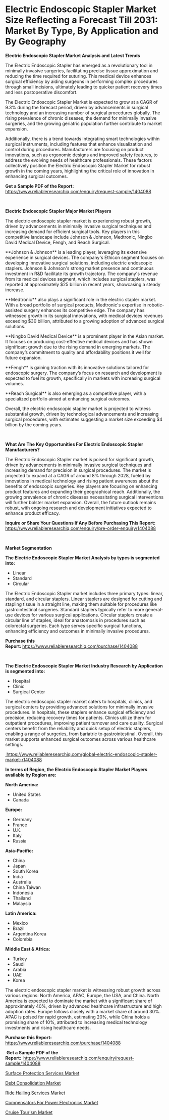 <p><h1>Electric Endoscopic Stapler Market Size Reflecting a Forecast Till 2031: Market By Type, By Application and By Geography</h1></p><p><strong>Electric Endoscopic Stapler Market Analysis and Latest Trends</strong></p>
<p><p>The Electric Endoscopic Stapler has emerged as a revolutionary tool in minimally invasive surgeries, facilitating precise tissue approximation and reducing the time required for suturing. This medical device enhances surgical efficiency by aiding surgeons in performing complex procedures through small incisions, ultimately leading to quicker patient recovery times and less postoperative discomfort. </p><p>The Electric Endoscopic Stapler Market is expected to grow at a CAGR of 9.3% during the forecast period, driven by advancements in surgical technology and an increasing number of surgical procedures globally. The rising prevalence of chronic diseases, the demand for minimally invasive surgeries, and the growing geriatric population further contribute to market expansion. </p><p>Additionally, there is a trend towards integrating smart technologies within surgical instruments, including features that enhance visualization and control during procedures. Manufacturers are focusing on product innovations, such as ergonomic designs and improved safety features, to address the evolving needs of healthcare professionals. These factors collectively position the Electric Endoscopic Stapler Market for robust growth in the coming years, highlighting the critical role of innovation in enhancing surgical outcomes.</p></p>
<p><strong>Get a Sample PDF of the Report:&nbsp;</strong> <a href="https://www.reliableresearchiq.com/enquiry/request-sample/1404088?utm_campaign=1788&utm_medium=2&utm_source=Github&utm_content=ia&utm_term=23102024&utm_id=electric-endoscopic-stapler">https://www.reliableresearchiq.com/enquiry/request-sample/1404088</a></p>
<p>&nbsp;</p>
<p><strong>Electric Endoscopic Stapler Major Market Players</strong></p>
<p><p>The electric endoscopic stapler market is experiencing robust growth, driven by advancements in minimally invasive surgical techniques and increasing demand for efficient surgical tools. Key players in this competitive landscape include Johnson & Johnson, Medtronic, Ningbo David Medical Device, Fengh, and Reach Surgical.</p><p>**Johnson & Johnson** is a leading player, leveraging its extensive experience in surgical devices. The company's Ethicon segment focuses on developing innovative surgical solutions, including electric endoscopic staplers. Johnson & Johnson's strong market presence and continuous investment in R&D facilitate its growth trajectory. The company's revenue from its medical devices segment, which includes surgical staplers, was reported at approximately $25 billion in recent years, showcasing a steady increase.</p><p>**Medtronic** also plays a significant role in the electric stapler market. With a broad portfolio of surgical products, Medtronic's expertise in robotic-assisted surgery enhances its competitive edge. The company has witnessed growth in its surgical innovations, with medical devices revenues exceeding $30 billion, attributed to a growing adoption of advanced surgical solutions.</p><p>**Ningbo David Medical Device** is a prominent player in the Asian market. It focuses on producing cost-effective medical devices and has shown significant growth due to the rising demand in emerging markets. The company’s commitment to quality and affordability positions it well for future expansion.</p><p>**Fengh** is gaining traction with its innovative solutions tailored for endoscopic surgery. The company’s focus on research and development is expected to fuel its growth, specifically in markets with increasing surgical volumes.</p><p>**Reach Surgical** is also emerging as a competitive player, with a specialized portfolio aimed at enhancing surgical outcomes.</p><p>Overall, the electric endoscopic stapler market is projected to witness substantial growth, driven by technological advancements and increasing surgical procedures, with estimates suggesting a market size exceeding $4 billion by the coming years.</p></p>
<p>&nbsp;</p>
<p><strong>What Are The Key Opportunities For Electric Endoscopic Stapler Manufacturers?</strong></p>
<p><p>The Electric Endoscopic Stapler market is poised for significant growth, driven by advancements in minimally invasive surgical techniques and increasing demand for precision in surgical procedures. The market is projected to expand at a CAGR of around 8% through 2028, fueled by innovations in medical technology and rising patient awareness about the benefits of endoscopic surgeries. Key players are focusing on enhancing product features and expanding their geographical reach. Additionally, the growing prevalence of chronic diseases necessitating surgical interventions will further bolster market expansion. Overall, the future outlook remains robust, with ongoing research and development initiatives expected to enhance product efficacy.</p></p>
<p><strong>Inquire or Share Your Questions If Any Before Purchasing This Report:</strong> <a href="https://www.reliableresearchiq.com/enquiry/pre-order-enquiry/1404088?utm_campaign=1788&utm_medium=2&utm_source=Github&utm_content=ia&utm_term=23102024&utm_id=electric-endoscopic-stapler">https://www.reliableresearchiq.com/enquiry/pre-order-enquiry/1404088</a></p>
<p>&nbsp;</p>
<p><strong>Market Segmentation</strong></p>
<p><strong>The Electric Endoscopic Stapler Market Analysis by types is segmented into:</strong></p>
<p><ul><li>Linear</li><li>Standard</li><li>Circular</li></ul></p>
<p><p>The Electric Endoscopic Stapler market includes three primary types: linear, standard, and circular staplers. Linear staplers are designed for cutting and stapling tissue in a straight line, making them suitable for procedures like gastrointestinal surgeries. Standard staplers typically refer to more general-use devices for various surgical applications. Circular staplers create a circular line of staples, ideal for anastomosis in procedures such as colorectal surgeries. Each type serves specific surgical functions, enhancing efficiency and outcomes in minimally invasive procedures.</p></p>
<p><strong>Purchase this Report:&nbsp;</strong><a href="https://www.reliableresearchiq.com/purchase/1404088?utm_campaign=1788&utm_medium=2&utm_source=Github&utm_content=ia&utm_term=23102024&utm_id=electric-endoscopic-stapler">https://www.reliableresearchiq.com/purchase/1404088</a></p>
<p>&nbsp;</p>
<p><strong>The Electric Endoscopic Stapler Market Industry Research by Application is segmented into:</strong></p>
<p><ul><li>Hospital</li><li>Clinic</li><li>Surgical Center</li></ul></p>
<p><p>The electric endoscopic stapler market caters to hospitals, clinics, and surgical centers by providing advanced solutions for minimally invasive procedures. In hospitals, these staplers enhance surgical efficiency and precision, reducing recovery times for patients. Clinics utilize them for outpatient procedures, improving patient turnover and care quality. Surgical centers benefit from the reliability and quick setup of electric staplers, enabling a range of surgeries, from bariatric to gastrointestinal. Overall, this market supports enhanced surgical outcomes across various healthcare settings.</p></p>
<p><a href="https://www.reliableresearchiq.com/global-electric-endoscopic-stapler-market-r1404088?utm_campaign=1788&utm_medium=2&utm_source=Github&utm_content=ia&utm_term=23102024&utm_id=electric-endoscopic-stapler">&nbsp;https://www.reliableresearchiq.com/global-electric-endoscopic-stapler-market-r1404088</a></p>
<p><strong>In terms of Region, the Electric Endoscopic Stapler Market Players available by Region are:</strong></p>
<p>
    <p> <strong> North America: </strong>
        <ul>
            <li>United States</li>
            <li>Canada</li>
        </ul>
        </p> 
    <p> <strong> Europe: </strong>
        <ul>
            <li>Germany</li>
            <li>France</li>
            <li>U.K.</li>
            <li>Italy</li>
            <li>Russia</li>
        </ul>
        </p> 
    <p> <strong> Asia-Pacific: </strong>
        <ul>
            <li>China</li>
            <li>Japan</li>
            <li>South Korea</li>
            <li>India</li>
            <li>Australia</li>
            <li>China Taiwan</li>
            <li>Indonesia</li>
            <li>Thailand</li>
            <li>Malaysia</li>
        </ul>
        </p> 
    <p> <strong> Latin America: </strong>
        <ul>
            <li>Mexico</li>
            <li>Brazil</li>
            <li>Argentina Korea</li>
            <li>Colombia</li>
        </ul>
        </p> 
    <p> <strong> Middle East & Africa: </strong>
        <ul>
            <li>Turkey</li>
            <li>Saudi</li>
            <li>Arabia</li>
            <li>UAE</li>
            <li>Korea</li>
        </ul>
    </p>
    </p>
<p><p>The electric endoscopic stapler market is witnessing robust growth across various regions: North America, APAC, Europe, the USA, and China. North America is expected to dominate the market with a significant share of approximately 40%, driven by advanced healthcare infrastructure and high adoption rates. Europe follows closely with a market share of around 30%. APAC is poised for rapid growth, estimating 20%, while China holds a promising share of 10%, attributed to increasing medical technology investments and rising healthcare needs.</p></p>
<p><strong>Purchase this Report: </strong><a href="https://www.reliableresearchiq.com/purchase/1404088?utm_campaign=1788&utm_medium=2&utm_source=Github&utm_content=ia&utm_term=23102024&utm_id=electric-endoscopic-stapler">https://www.reliableresearchiq.com/purchase/1404088</a></p>
<p>&nbsp;<strong>Get a Sample PDF of the Report:&nbsp;&nbsp;</strong><a href="https://www.reliableresearchiq.com/enquiry/request-sample/1404088?utm_campaign=1788&utm_medium=2&utm_source=Github&utm_content=ia&utm_term=23102024&utm_id=electric-endoscopic-stapler">https://www.reliableresearchiq.com/enquiry/request-sample/1404088</a></p>
<p><strong></strong></p>
<p><p><a href="https://www.linkedin.com/pulse/surface-protection-services-market-evolution-global-trends-b80jc?utm_campaign=1788&utm_medium=2&utm_source=Github&utm_content=ia&utm_term=23102024&utm_id=electric-endoscopic-stapler">Surface Protection Services Market</a></p><p><a href="https://www.linkedin.com/pulse/debt-consolidation-market-matrix-applications-types-cagr-growth-uzoxf?utm_campaign=1788&utm_medium=2&utm_source=Github&utm_content=ia&utm_term=23102024&utm_id=electric-endoscopic-stapler">Debt Consolidation Market</a></p><p><a href="https://www.linkedin.com/pulse/ride-hailing-services-market-outlook-current-assessment-phuvf?utm_campaign=1788&utm_medium=2&utm_source=Github&utm_content=ia&utm_term=23102024&utm_id=electric-endoscopic-stapler">Ride Hailing Services Market</a></p><p><a href="https://github.com/BesaLoshi2000/Market-Research-Report-List-1/blob/main/compensators-for-power-electronics-market.md?utm_campaign=1788&utm_medium=2&utm_source=Github&utm_content=ia&utm_term=23102024&utm_id=electric-endoscopic-stapler">Compensators For Power Electronics Market</a></p><p><a href="https://www.linkedin.com/pulse/cruise-tourism-market-trends-insights-type-application-af71f?utm_campaign=1788&utm_medium=2&utm_source=Github&utm_content=ia&utm_term=23102024&utm_id=electric-endoscopic-stapler">Cruise Tourism Market</a></p></p>